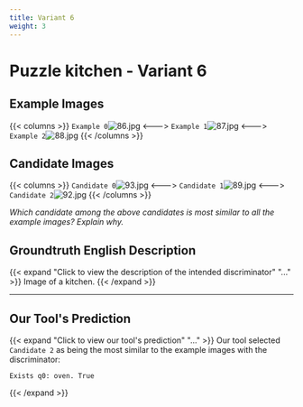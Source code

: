 ```yaml
---
title: Variant 6
weight: 3
---
```


# Puzzle kitchen - Variant 6

## Example Images
{{< columns >}}
`Example 0`![86.jpg](/natscene_data/images/86.jpg)
<--->
`Example 1`![87.jpg](/natscene_data/images/87.jpg)
<--->
`Example 2`![88.jpg](/natscene_data/images/88.jpg)
{{< /columns >}}

## Candidate Images
{{< columns >}}
`Candidate 0`![93.jpg](/natscene_data/images/93.jpg)
<--->
`Candidate 1`![89.jpg](/natscene_data/images/89.jpg)
<--->
`Candidate 2`![92.jpg](/natscene_data/images/92.jpg)
{{< /columns >}}

*Which candidate among the above candidates is most similar to all the example images? Explain why.*

## Groundtruth English Description

{{< expand "Click to view the description of the intended discriminator" "..." >}}
Image of a kitchen.
{{< /expand >}}

---



## Our Tool's Prediction

{{< expand "Click to view our tool's prediction" "..." >}}
Our tool selected `Candidate 2` as being the most similar to the example images with the discriminator:
```plaintext
Exists q0: oven. True
```
{{< /expand >}}
